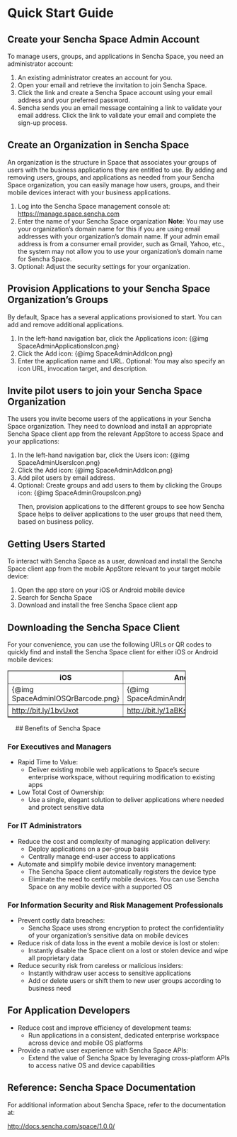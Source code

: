 # Quick Start Guide

## Create your Sencha Space Admin Account

To manage users, groups, and applications in Sencha Space, 
you need an administrator account:

<ol>
<li>An existing administrator creates an account for you.</li>
<li>Open your email and retrieve the invitation to join 
Sencha Space.</li>
<li>Click the link and create a Sencha Space account using 
your email address and your preferred password.</li>
<li>Sencha sends you an email message containing a 
link to validate your email address. 
Click the link to validate your email and complete the sign-up process.</li>
</ol>

## Create an Organization in Sencha Space

An organization is the structure in Space that associates 
your groups of users with the business applications 
they are entitled to use. By adding and removing users, groups, 
and applications as needed from your Sencha Space organization, 
you can easily manage how users, groups, and their mobile devices interact 
with your business applications.

<ol>
<li>Log into the Sencha Space management console at: 
<a href="https://manage.space.sencha.com">https://manage.space.sencha.com</a></li>
<li>Enter the name of your Sencha Space organization
<b>Note</b>: You may use your organization’s domain name for this if you are using 
email addresses with your organization’s domain name.  If your admin email address 
is from a consumer email provider, such as Gmail, Yahoo, etc., the system may not 
allow you to use your organization’s domain name for Sencha Space.</li>
<li>Optional: Adjust the security settings for your organization.</li>
</ol>

## Provision Applications to your Sencha Space Organization’s Groups

By default, Space has a several applications provisioned to start. 
You can add and remove additional applications.

<ol>
<li>In the left-hand navigation bar, click the Applications icon:
{@img SpaceAdminApplicationsIcon.png}</li>
<li>Click the Add icon: 
{@img SpaceAdminAddIcon.png}</li>
<li>Enter the application name and URL. Optional: You may also specify 
an icon URL, invocation target, and description.</li>
</ol>

## Invite pilot users to join your Sencha Space Organization

The users you invite become users of the applications 
in your Sencha Space organization. 
They need to download and install an appropriate 
Sencha Space client app from the 
relevant AppStore to access Space and your applications:

<ol>
<li>In the left-hand navigation bar, click the Users icon:
{@img SpaceAdminUsersIcon.png}</li>
<li>Click the Add icon:
{@img SpaceAdminAddIcon.png}</li>  
<li>Add pilot users by email address.
<li>Optional: Create groups and add users to them by clicking the Groups icon:
{@img SpaceAdminGroupsIcon.png}
<p>Then, provision applications to the different groups to see how 
Sencha Space helps to deliver applications to the user groups that 
need them, based on business policy.</p></li>
</ol>
 
## Getting Users Started

To interact with Sencha Space as a user, download and install the Sencha Space client 
app from the mobile AppStore relevant to your target mobile device:

<ol>
<li>Open the app store on your iOS or Android mobile device</li>
<li>Search for Sencha Space</li>
<li>Download and install the free Sencha Space client app</li>
</ol>

## Downloading the Sencha Space Client
For your convenience, you can use the following URLs or QR codes to quickly find 
and install the Sencha Space client for either iOS or Android mobile devices:

<table style="width: 80%" border="1">
<tr><th>iOS</th><th>Android</th></tr>
<tr><td>{@img SpaceAdminIOSQrBarcode.png}</td>
    <td>{@img SpaceAdminAndroidQrBarcode.png}</td></tr>
<tr><td><a href="http://bit.ly/1bvUxot">http://bit.ly/1bvUxot</a></td>
    <td><a href="http://bit.ly/1aBKsrI">http://bit.ly/1aBKsrI</a></td></tr>
</table>
 
## Benefits of Sencha Space

### For Executives and Managers

<ul>
<li>Rapid Time to Value:
	<ul><li>Deliver existing mobile web applications to Space’s secure enterprise 
	workspace, without requiring modification to existing apps</li>
	</ul></li>
<li>Low Total Cost of Ownership:
	<ul><li>Use a single, elegant solution to deliver applications 
	where needed and protect sensitive data</li>
	</ul></li>
</ul>

### For IT Administrators

<ul>
<li>Reduce the cost and complexity of managing application delivery:
	<ul><li>Deploy applications on a per-group basis</li>
	<li>Centrally manage end-user access to applications</li>
	</ul></li>
<li>Automate and simplify mobile device inventory management:
	<ul><li>The Sencha Space client automatically registers the device type </li>
	<li>Eliminate the need to certify mobile devices. 
	You can use Sencha Space on any mobile device with a supported OS</li>
	</ul></li>
</ul>

### For Information Security and Risk Management Professionals


<ul>
<li>Prevent costly data breaches:
	<ul><li>Sencha Space uses strong encryption to protect the confidentiality 
	of your organization’s sensitive data on mobile devices</li>
	</ul></li>
<li>Reduce risk of data loss in the event a mobile device is lost or stolen:
	<ul><li>Instantly disable the Space client on a lost or stolen device 
	and wipe all proprietary data</li>
	</ul></li>
<li>Reduce security risk from careless or malicious insiders:
	<ul><li>Instantly withdraw user access to sensitive applications</li>
	<li>Add or delete users or shift them to new user groups 
	according to business need</li>
	</ul></li>
</ul>

## For Application Developers

<ul>
<li>Reduce cost and improve efficiency of development teams:
	<ul><li>Run applications in a consistent, dedicated enterprise workspace across 
	device and mobile OS platforms</li>
	</ul></li>
<li>Provide a native user experience with Sencha Space APIs:
	<ul><li>Extend the value of Sencha Space by leveraging cross-platform APIs to 
	access native OS and device capabilities</li>
	</ul></li>
</ul>

## Reference: Sencha Space Documentation

For additional information about Sencha Space, refer to the documentation at: 

http://docs.sencha.com/space/1.0.0/
